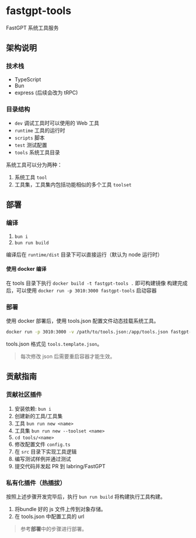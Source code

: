 # fastgpt-tools

FastGPT 系统工具服务

## 架构说明

### 技术栈

- TypeScript
- Bun
- express (后续会改为 tRPC)

### 目录结构

- `dev` 调试工具时可以使用的 Web 工具
- `runtime` 工具的运行时
- `scripts` 脚本
- `test` 测试配置
- `tools` 系统工具目录

系统工具可以分为两种：
1. 系统工具 `tool`
2. 工具集，工具集内包括功能相似的多个工具 `toolset`

## 部署

### 编译
1. `bun i`
2. `bun run build`

编译后在 `runtime/dist` 目录下可以直接运行（默认为 node 运行时）

#### 使用 docker 编译
在 tools 目录下执行 `docker build -t fastgpt-tools .` 即可构建镜像
构建完成后，可以使用 `docker run -p 3010:3000 fastgpt-tools` 启动容器

### 部署

使用 docker 部署后，使用 tools.json 配置文件动态挂载系统工具。

```bash
docker run -p 3010:3000 -v /path/to/tools.json:/app/tools.json fastgpt-tools
```

tools.json 格式见 `tools.template.json`。

> 每次修改 json 后需要重启容器才能生效。

## 贡献指南

### 贡献社区插件

1. 安装依赖: `bun i`
2. 创建新的工具/工具集
  1. 工具 `bun run new <name>`
  2. 工具集 `bun run new --toolset <name>`
3. `cd tools/<name>`
4. 修改配置文件 `config.ts`
5. 在 `src` 目录下实现工具逻辑
6. 编写测试样例并通过测试
7. 提交代码并发起 PR 到 labring/FastGPT

### 私有化插件（热插拔）

按照上述步骤开发完毕后，执行 `bun run build` 将构建执行工具构建。
1. 将bundle 好的 js 文件上传到对象存储。
2. 在 tools.json 中配置工具的 url
> 参考**部署**中的步骤进行部署。
